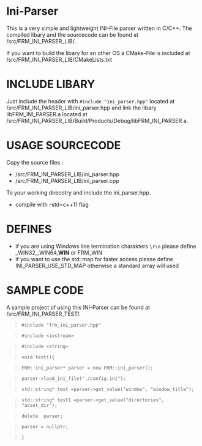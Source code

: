 # Ini-Parser
This is a very simple and lightweight INI-File parser written in C/C++.
The compiled libary and the sourcecode can be found at /src/FRM_INI_PARSER_LIB/.

If you want to build the libary for an other OS a CMake-File is included at /src/FRM_INI_PARSER_LIB/CMakeLists.txt

# INCLUDE LIBARY
Just include the header with `#include "ini_parser.hpp"` located at /src/FRM_INI_PARSER_LIB/ini_parser.hpp
and link the libary libFRM_INI_PARSER.a located at /src/FRM_INI_PARSER_LIB/Build/Products/Debug/libFRM_INI_PARSER.a.

# USAGE SOURCECODE
Copy the source files :
* /src/FRM_INI_PARSER_LIB/ini_parser.hpp
* /src/FRM_INI_PARSER_LIB/ini_parser.cpp

To your working direcotry and include the ini_parser.hpp.

* compile with -std=c++11 flag
# DEFINES
* if you are using Windows line termination charakters `\r\n` please define _WIN32,_WIN64,__WIN__ or FRM_WIN
* if you want to use the std::map for faster access please define INI_PARSER_USE_STD_MAP otherwise a standard array will used

# SAMPLE CODE
A sample project of using this INI-Parser can be found at /src/FRM_INI_PARSER_TEST/.

> `#include "frm_ini_parser.hpp"`

> `#include <iostream>`

> `#include <string>`

> `void test(){`

>    `FRM::ini_parser* parser = new FRM::ini_parser();`

>    `parser->load_ini_file("./config.ini");`

>    `std::string* test =parser->get_value("window", "window_title");`

>    `std::string* test1 =parser->get_value("directories", "asset_dir");`

>    `delete  parser;`

>    `parser = nullptr;`

> `}`

